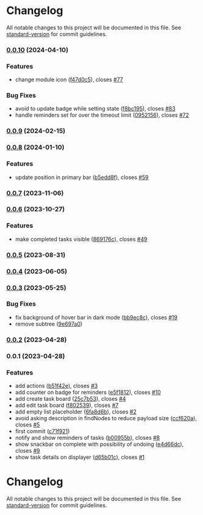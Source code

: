 # Changelog

All notable changes to this project will be documented in this file. See [standard-version](https://github.com/conventional-changelog/standard-version) for commit guidelines.

### [0.0.10](https://github.com/zextras/carbonio-tasks-ui/compare/v0.0.9...v0.0.10) (2024-04-10)


### Features

* change module icon ([f47d0c5](https://github.com/zextras/carbonio-tasks-ui/commit/f47d0c527ad1c7024811cae87f6773326a593df5)), closes [#77](https://github.com/zextras/carbonio-tasks-ui/issues/77)


### Bug Fixes

* avoid to update badge while setting state ([f8bc195](https://github.com/zextras/carbonio-tasks-ui/commit/f8bc195467ff38cc4b156fc0d2fcc26f821828de)), closes [#83](https://github.com/zextras/carbonio-tasks-ui/issues/83)
* handle reminders set for over the timeout limit ([0952156](https://github.com/zextras/carbonio-tasks-ui/commit/09521564671a46ac8a845c6c09dfec5f00cab5a5)), closes [#72](https://github.com/zextras/carbonio-tasks-ui/issues/72)

### [0.0.9](https://github.com/zextras/carbonio-tasks-ui/compare/v0.0.8...v0.0.9) (2024-02-15)

### [0.0.8](https://github.com/zextras/carbonio-tasks-ui/compare/v0.0.7...v0.0.8) (2024-01-10)


### Features

* update position in primary bar ([b5edd8f](https://github.com/zextras/carbonio-tasks-ui/commit/b5edd8fee158610587fed058da55fe9c94a21352)), closes [#59](https://github.com/zextras/carbonio-tasks-ui/issues/59)

### [0.0.7](https://github.com/zextras/carbonio-tasks-ui/compare/v0.0.6...v0.0.7) (2023-11-06)

### [0.0.6](https://github.com/zextras/carbonio-tasks-ui/compare/v0.0.5...v0.0.6) (2023-10-27)


### Features

* make completed tasks visible ([869176c](https://github.com/zextras/carbonio-tasks-ui/commit/869176cd057f8e730dfcf531ae776dfa833bb58a)), closes [#49](https://github.com/zextras/carbonio-tasks-ui/issues/49)

### [0.0.5](https://github.com/zextras/carbonio-tasks-ui/compare/v0.0.4...v0.0.5) (2023-08-31)

### [0.0.4](https://github.com/zextras/carbonio-tasks-ui/compare/v0.0.3...v0.0.4) (2023-06-05)

### [0.0.3](https://github.com/zextras/carbonio-tasks-ui/compare/v0.0.2...v0.0.3) (2023-05-25)


### Bug Fixes

* fix background of hover bar in dark mode ([bb9ec8c](https://github.com/zextras/carbonio-tasks-ui/commit/bb9ec8c2a200245e1bc786718110cb5a73958fa3)), closes [#19](https://github.com/zextras/carbonio-tasks-ui/issues/19)
* remove subtree ([9e697a0](https://github.com/zextras/carbonio-tasks-ui/commit/9e697a0c2a8a144806a27f21890526b9bc9c448c))

### [0.0.2](https://github.com/zextras/carbonio-tasks-ui/compare/v0.0.1...v0.0.2) (2023-04-28)

### 0.0.1 (2023-04-28)


### Features

* add actions ([b51f42e](https://github.com/zextras/carbonio-tasks-ui/commit/b51f42ec2a2313817ad85e63073a6d723664297c)), closes [#3](https://github.com/zextras/carbonio-tasks-ui/issues/3)
* add counter on badge for reminders ([e5f1812](https://github.com/zextras/carbonio-tasks-ui/commit/e5f1812ff0b68bdc6227c43f6bb4f731d40ddb1d)), closes [#10](https://github.com/zextras/carbonio-tasks-ui/issues/10)
* add create task board ([25c7b53](https://github.com/zextras/carbonio-tasks-ui/commit/25c7b53fc162bcce2f6f4ff06c80025a6271b22a)), closes [#4](https://github.com/zextras/carbonio-tasks-ui/issues/4)
* add edit task board ([f802539](https://github.com/zextras/carbonio-tasks-ui/commit/f80253950578eab3883ed74d9243cdc5995b5f51)), closes [#7](https://github.com/zextras/carbonio-tasks-ui/issues/7)
* add empty list placeholder ([6fa8d6b](https://github.com/zextras/carbonio-tasks-ui/commit/6fa8d6b61151455cdb8825dbd8040f73abd54997)), closes [#2](https://github.com/zextras/carbonio-tasks-ui/issues/2)
* avoid asking description in findNodes to reduce payload size ([ccf620a](https://github.com/zextras/carbonio-tasks-ui/commit/ccf620a34faf9f8a996b8aa0620e6ee85446a7e4)), closes [#5](https://github.com/zextras/carbonio-tasks-ui/issues/5)
* first commit ([c71f921](https://github.com/zextras/carbonio-tasks-ui/commit/c71f9213528f4fcfbcfb29849bf7d1b07aff6cbe))
* notify and show reminders of tasks ([b00955b](https://github.com/zextras/carbonio-tasks-ui/commit/b00955ba55732afa2df864235ac105734c47e8ac)), closes [#8](https://github.com/zextras/carbonio-tasks-ui/issues/8)
* show snackbar on complete with possibility of undoing ([e4d66dc](https://github.com/zextras/carbonio-tasks-ui/commit/e4d66dcb8b9c748920e4773bc39433e6ee3201bd)), closes [#9](https://github.com/zextras/carbonio-tasks-ui/issues/9)
* show task details on displayer ([d65b01c](https://github.com/zextras/carbonio-tasks-ui/commit/d65b01c62f197408c3d6b47c2baff4d426f0d6f7)), closes [#1](https://github.com/zextras/carbonio-tasks-ui/issues/1)

# Changelog

All notable changes to this project will be documented in this file. See [standard-version](https://github.com/conventional-changelog/standard-version) for commit guidelines.
